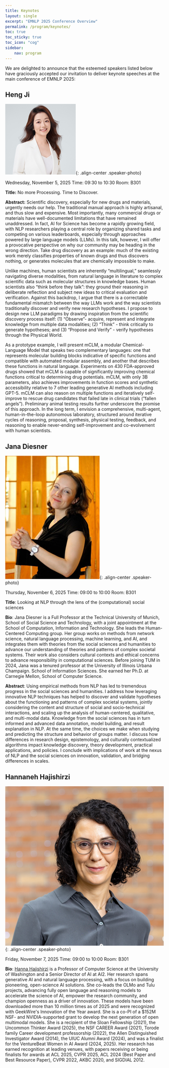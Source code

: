```yaml
---
title: Keynotes
layout: single
excerpt: "EMNLP 2025 Conference Overview"
permalink: /program/keynotes/
toc: true
toc_sticky: true
toc_icon: "cog" 
sidebar: 
    nav: program
---
```


We are delighted to announce that the esteemed speakers listed below have graciously accepted our invitation to deliver keynote speeches at the main conference of EMNLP 2025:

<style>
p.speaker-bio { font-style: italic; font-size: 80%; }
.speaker-photo { width: 200px; height: 200px; object-fit: contain; }
</style>

## Heng Ji
![Heng Ji](/assets/images/keynotes/hengji.png){: .align-center .speaker-photo}

Wednesday, November 5, 2025 Time: 09:30 to 10:30 Room: B301

**Title:** No more Processing. Time to Discover.

**Abstract:**
Scientific discovery, especially for new drugs and materials, urgently needs our help. The traditional manual approach is highly artisanal, and thus slow and expensive. Most importantly, many commercial drugs or materials have well-documented limitations that have remained unaddressed. In fact, AI for Science has become a rapidly growing field, with NLP researchers playing a central role by organizing shared tasks and competing on various leaderboards, especially through approaches powered by large language models (LLMs). In this talk, however, I will offer a provocative perspective on why our community may be heading in the wrong direction. Take drug discovery as an example: much of the existing work merely classifies properties of known drugs and thus discovers nothing, or generates molecules that are chemically impossible to make.

Unlike machines, human scientists are inherently “multilingual,” seamlessly navigating diverse modalities, from natural language in literature to complex scientific data such as molecular structures in knowledge bases. Human scientists also “think before they talk”: they ground their reasoning in deliberate reflection and subject new ideas to critical evaluation and verification. Against this backdrop, I argue that there is a correctable fundamental mismatch between the way LLMs work and the way scientists traditionally discover and verify new research hypotheses. I propose to design new LLM paradigms by drawing inspiration from the scientific discovery process itself: (1) “Observe”- acquire, represent and integrate knowledge from multiple data modalities; (2) “Think” - think critically to generate hypotheses; and (3) “Propose and Verify” - verify hypotheses through the Physical World. 

As a prototype example, I will present mCLM, a modular Chemical-Language Model that speaks two complementary languages: one that represents molecular building blocks indicative of specific functions and compatible with automated modular assembly, and another that describes these functions in natural language. Experiments on 430 FDA-approved drugs showed that mCLM is capable of significantly improving chemical functions critical to determining drug potentials. mCLM, with only 3B parameters, also achieves improvements in function scores and synthetic accessibility relative to 7 other leading generative AI methods including GPT-5. mCLM can also reason on multiple functions and iteratively self-improve to rescue drug candidates that failed late in clinical trials (“fallen angels”). Preliminary animal testing results further underscore the promise of this approach.
In the long term, I envision a comprehensive, multi-agent, human-in-the-loop autonomous laboratory, structured around iterative cycles of reasoning, proposal, synthesis, physical testing, feedback, and reasoning to enable never-ending self-improvement and co-evolvement with human scientists.


## Jana Diesner
![Jana Diesner](/assets/images/keynotes/jana.png){: .align-center .speaker-photo}

Thursday, November 6, 2025 Time: 09:00 to 10:00 Room: B301

**Title**: Looking at NLP through the lens of the (computational) social sciences

**Bio**: Jana Diesner is a Full Professor at the Technical University of Munich, School of Social Science and Technology, with a joint appointment at the School of Computation, Information and Technology. She leads the Human-Centered Computing group. Her group works on methods from network science, natural language processing, machine learning, and AI, and integrates them with theories from the social sciences and humanities to advance our understanding of theories and patterns of complex societal systems. Their work also considers cultural contexts and ethical concerns to advance responsibility in computational sciences. Before joining TUM in 2024, Jana was a tenured professor at the University of Illinois Urbana Champaign. School of Information Sciences. She earned her Ph.D. at Carnegie Mellon, School of Computer Science.

**Abstract**: Using empirical methods from NLP has led to tremendous progress in the social sciences and humanities. I address how leveraging innovative NLP techniques has helped to discover and validate hypotheses about the functioning and patterns of complex societal systems, jointly considering the content and structure of social and socio-technical interactions, and scaling up the analysis of human-centered, qualitative, and multi-modal data. Knowledge from the social sciences has in turn informed and advanced data annotation, model building, and result explanation in NLP. At the same time, the choices we make when studying and predicting the structure and behavior of groups matter. I discuss how differences in research design, epistemology, and culturally contextualized algorithms impact knowledge discovery, theory development, practical applications, and policies. I conclude with implications of work at the nexus of NLP and the social sciences on innovation, validation, and bridging differences in scales.


## Hannaneh Hajishirzi
![Hannaneh Hajishirzi](/assets/images/keynotes/hanna.png){: .align-center .speaker-photo}

Friday, November 7, 2025 Time: 09:00 to 10:00 Room: B301

**Bio**: [Hanna Hajishirzi](https://hannaneh.ai/) is a Professor of Computer Science at the University of Washington and a Senior Director of AI at AI2. Her research spans generative AI and natural language processing, with a focus on building pioneering, open-science AI solutions. She co-leads the OLMo and Tulu projects, advancing fully open language and reasoning models to accelerate the science of AI, empower the research community, and champion openness as a driver of innovation. These models have been downloaded more than 10 million times as of 2025 and were recognized with GeekWire's Innovation of the Year award. She is a co-PI of a $152M NSF- and NVIDIA-supported grant to develop the next generation of open multimodal models. 
She is a recipient of the Sloan Fellowship (2021), the Uncommon Thinker Award (2025), the NSF CAREER Award (2021), Torode family Career development professorship (2022), the Allen Distinguished Investigator Award (2014), the UIUC Alumni Award (2024), and was a finalist for the VentureBeat Women in AI Award (2024, 2025). Her research has earned recognition at leading venues, with papers receiving or being finalists for awards at ACL 2025, CVPR 2025, ACL 2024 (Best Paper and Best Resource Paper), CVPR 2022, AKBC 2020, and SIGDIAL 2012.
